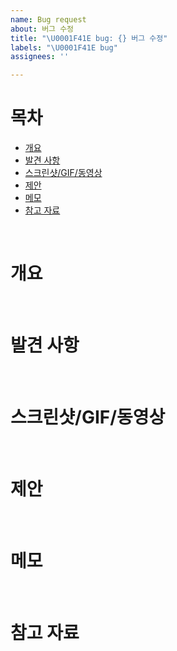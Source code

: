 ```yaml
---
name: Bug request
about: 버그 수정
title: "\U0001F41E bug: {} 버그 수정"
labels: "\U0001F41E bug"
assignees: ''

---
```


# 목차
- [개요](#개요)
- [발견 사항](#발견-사항)
- [스크린샷/GIF/동영상](#스크린샷gif동영상)
- [제안](#제안)
- [메모](#제안)
- [참고 자료](#참고-자료)

<br/>

# 개요

<br/>

# 발견 사항

<br/>

# 스크린샷/GIF/동영상

<br/>

# 제안

<br/>

# 메모

<br/>

# 참고 자료
